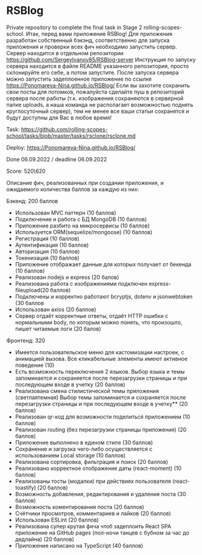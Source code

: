 # RSBlog
Private repository to complete the final task in Stage 2 rolling-scopes-school.
Итак, перед вами приложение RSBlog!
Для приложения разработан собственный бэкэнд, соответственно для запуска приложения и проверки всех фич необходимо запустить сервер.
Сервер находится в отдельном репозитории https://github.com/SergeyIvanov85/RSBlog-server
Инструкция по запуску сервера находится в файле README указанного репозитория, просто склонируйте его себе, а потом запустите.
После запуска сервера можно запустить задеплоенное приложение по ссылке https://Ponomareva-Nina.github.io/RSBlog/
Если вы захотите сохранить свои посты для потомков, пожалуйста сделайте пуш в репозиторий сервера после работы (т.к. изображения сохраняются в серверной папке uploads, а наша команда не располагает возможностью поднять круглосуточный сервер), тем не менее все ваши статьи сохранятся и будут доступны для Вас в любое время!

Task: https://github.com/rolling-scopes-school/tasks/blob/master/tasks/rsclone/rsclone.md

Deploy: https://Ponomareva-Nina.github.io/RSBlog/

Done 06.09.2022 / deadline 06.09.2022

Score: 520\620

Описание фич, реализованных при создании приложения, и ожидаемого количества баллов за каждую из них:

Бэкенд: 200 баллов
* Использован MVC паттерн (10 баллов)
* Подключение и работа с БД MongoDB (10 баллов)
* Приложение разбито на микросервисы (10 баллов)
* Используется ORM(sequelize/mongoose) (10 баллов)
* Регистрация (10 баллов)
* Аутентификация (10 баллов)
* Авторизация (10 баллов)
* Токенизация (10 баллов)
* Приложение отображает данные для которых получает от бекенда (10 баллов)
* Реализован nodejs и express (20 балов)
* Реализована работа с изображениями подключен express-fileupload(20 баллов)
* Подключены и корректно работают bcryptjs, dotenv и jsonwebtoken (30 баллов
* Использован axios (20 баллов)
* Сервер отдаёт корректные ответы, отдаёт HTTP ошибки с нормальными body, по которым можно понять, что произошло, пишет читаемые логи (20 балов)

Фронтенд: 320

* Имеется пользовательское меню для кастомизации настроек, с анимацией вызова. Все кликабельные элементы имеют активное поведение (10)
* Есть возможность переключения 2 языков. Выбор языка и темы запоминается и сохраняется после перезагрузки страницы и при последующем входе в учетку (20 баллов)
* Реализована смена стилистической темы приложения (светлаятемная) Выбор темы запоминается и сохраняется после перезагрузки страницы и при последующем входе в учетку** (20 баллов)
* Реализован qr-код для возможности поделиться приложением (10 баллов)
* Реализован routing (без перезагрузки страницы приложения) (20 баллов)
* Приложение выполнено в едином стиле (30 баллов)
* Сохранение и загрузка чего-либо осуществляется с использованием Local storage (10 баллов)
* Реализована сортировка, фильтрация и поиск (20 баллов)
* Реализовано корректное отображение даты (react-moment) (10 баллов)
* Реализованы тосты (модалки) при действиях пользователя (react-toastify) (20 баллов)
* Возможность добавления, редактирования и удаления поста (30 баллов)
* Возможность коментирования поста (20 баллов)
* Счётчики просмотров, комментариев и лайков (20 баллов)
* Использован ESLint (20 баллов)
* Реализована супер крутая фича чтоб задеплоить React SPA приложение на GitHub pages (пол-ночи танцев с бубном за час до дедлайна) (20 баллов)
* Приложение написано на TypeScript (40 баллов)
